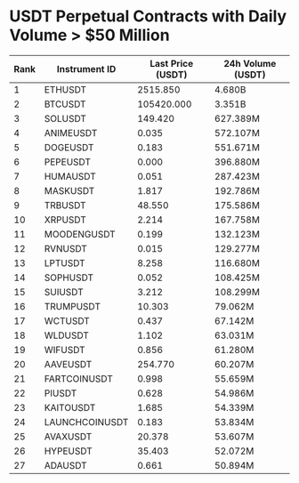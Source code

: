 # USDT Perpetual Contracts with Daily Volume > $50 Million

| Rank | Instrument ID | Last Price (USDT) | 24h Volume (USDT) |
|------|---------------|-------------------|-------------------|
| 1 | ETHUSDT | 2515.850 | 4.680B |
| 2 | BTCUSDT | 105420.000 | 3.351B |
| 3 | SOLUSDT | 149.420 | 627.389M |
| 4 | ANIMEUSDT | 0.035 | 572.107M |
| 5 | DOGEUSDT | 0.183 | 551.671M |
| 6 | PEPEUSDT | 0.000 | 396.880M |
| 7 | HUMAUSDT | 0.051 | 287.423M |
| 8 | MASKUSDT | 1.817 | 192.786M |
| 9 | TRBUSDT | 48.550 | 175.586M |
| 10 | XRPUSDT | 2.214 | 167.758M |
| 11 | MOODENGUSDT | 0.199 | 132.123M |
| 12 | RVNUSDT | 0.015 | 129.277M |
| 13 | LPTUSDT | 8.258 | 116.680M |
| 14 | SOPHUSDT | 0.052 | 108.425M |
| 15 | SUIUSDT | 3.212 | 108.299M |
| 16 | TRUMPUSDT | 10.303 | 79.062M |
| 17 | WCTUSDT | 0.437 | 67.142M |
| 18 | WLDUSDT | 1.102 | 63.031M |
| 19 | WIFUSDT | 0.856 | 61.280M |
| 20 | AAVEUSDT | 254.770 | 60.207M |
| 21 | FARTCOINUSDT | 0.998 | 55.659M |
| 22 | PIUSDT | 0.628 | 54.986M |
| 23 | KAITOUSDT | 1.685 | 54.339M |
| 24 | LAUNCHCOINUSDT | 0.183 | 53.834M |
| 25 | AVAXUSDT | 20.378 | 53.607M |
| 26 | HYPEUSDT | 35.403 | 52.072M |
| 27 | ADAUSDT | 0.661 | 50.894M |
